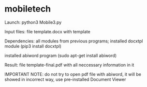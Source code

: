 # mobiletech
Launch:
python3 Mobile3.py

Input files:
file template.docx with template

Dependencies:
all modules from previous programs;
installed docxtpl module (pip3 install docxtpl)

installed abiword program (sudo apt-get install abiword)

Result:
file template-final.pdf with all neccessary information in it

IMPORTANT NOTE: do not try to open pdf file with abiword, it will be showed in incorrect way, use pre-installed Document Viewer
